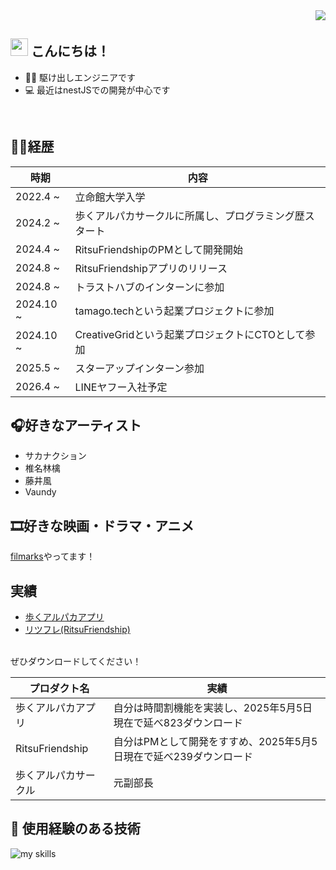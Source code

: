 <!-- 1. GitHub usernameを変更 -->
<div align="right">
  <img src="https://komarev.com/ghpvc/?username=username" />
</div>


<!-- 2. プロフィールや連絡先を変更 -->
## <img src="https://media.giphy.com/media/hvRJCLFzcasrR4ia7z/giphy.gif" width="28"> こんにちは！

- 🧑‍💻 駆け出しエンジニアです
- 💻 最近はnestJSでの開発が中心です
<br>

## 🧑‍💻経歴
| 時期  | 内容 |
| --------------------- | ---------- |
| 2022.4 ~             |  立命館大学入学    |
| 2024.2 ~                | 歩くアルパカサークルに所属し、プログラミング歴スタート  |
| 2024.4 ~ | RitsuFriendshipのPMとして開発開始 |
| 2024.8 ~ | RitsuFriendshipアプリのリリース |
| 2024.8 ~ | トラストハブのインターンに参加 |
| 2024.10 ~ | tamago.techという起業プロジェクトに参加 |
| 2024.10 ~ | CreativeGridという起業プロジェクトにCTOとして参加 |
| 2025.5 ~ |  スターアップインターン参加    |
| 2026.4 ~ | LINEヤフー入社予定      |

## 🎧好きなアーティスト
* サカナクション
* 椎名林檎
* 藤井風
* Vaundy

## 🎞️好きな映画・ドラマ・アニメ
[filmarks](https://filmarks.com/users/yeti0607)やってます！

## 実績
* [歩くアルパカアプリ](https://apps.apple.com/jp/app/%E5%A4%A7%E5%AD%A6%E7%94%9F%E6%B4%BB%E6%94%AF%E6%8F%B4%E3%82%A2%E3%83%97%E3%83%AAfor%E7%AB%8B%E5%91%BD%E9%A4%A8-%E6%AD%A9%E3%81%8F%E3%82%A2%E3%83%AB%E3%83%91%E3%82%AB-r/id6499567971)
* [リツフレ(RitsuFriendship)](https://apps.apple.com/jp/app/%E3%83%AA%E3%83%84%E3%83%95%E3%83%AC-%E7%AB%8B%E5%91%BD%E9%A4%A8%E5%A4%A7%E5%AD%A6%E5%90%91%E3%81%91%E5%AD%A6%E5%86%85sns/id6636493917)
<br>
ぜひダウンロードしてください！

| プロダクト名  | 実績 |
| --------------------- | ---------- |
| 歩くアルパカアプリ            |  自分は時間割機能を実装し、2025年5月5日現在で延べ823ダウンロード    |
| RitsuFriendship | 自分はPMとして開発をすすめ、2025年5月5日現在で延べ239ダウンロード |
| 歩くアルパカサークル | 元副部長 |
<!-- 3. 好きな技術スタックに変更 -->
<!-- ライトモート：theme=light, ダークモート：theme=dark -->
<!-- アイコンの選択肢一覧：https://arc.net/l/quote/zizyykfh -->
## 🌱 使用経験のある技術
<img alt="my skills" src="https://skillicons.dev/icons?theme=dark&perline=7&i=html,css,js,ts,python,c,matlab,react,next,nest,flask,django,docker,java,spring" />
<br>


<!-- 4. GitHub usernameを変更, 2箇所 -->
<!-- ライトモート：theme=light, ダークモート：theme=vue-dark  -->
<!-- ## 🏃‍♀️ Activities
<div align="left"> 
  <img alt="Top Langs" height="170px" src="https://github-readme-stats.vercel.app/api?username=username&theme=vue-dark&layout=compact" />
  <img alt="github stats" height="170px" src="https://github-readme-stats.vercel.app/api/top-langs/?username=username&theme=vue-dark&layout=compact" />
</div>
-->


<!--
This repository is a ✨ _special_ ✨ repository because its `README.md` (this file) appears on your GitHub profile.

Here are some ideas to get you started:

- 🔭 I’m currently working on ...
- 🌱 I’m currently learning ...
- 👯 I’m looking to collaborate on ...
- 🤔 I’m looking for help with ...
- 💬 Ask me about ...
- 📫 How to reach me: ...
- 😄 Pronouns: ...
- ⚡ Fun fact: ...
-->

